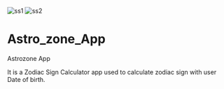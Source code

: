 ![ss1](https://user-images.githubusercontent.com/66054330/131717396-baa0d507-a911-4538-9eac-da3d5708eea2.jpeg)
![ss2](https://user-images.githubusercontent.com/66054330/131717401-e4eecc8c-42d3-4878-867b-79330d46485d.jpeg)
# Astro_zone_App
Astrozone App

It is a Zodiac Sign Calculator app used to calculate zodiac sign with user Date of birth.
